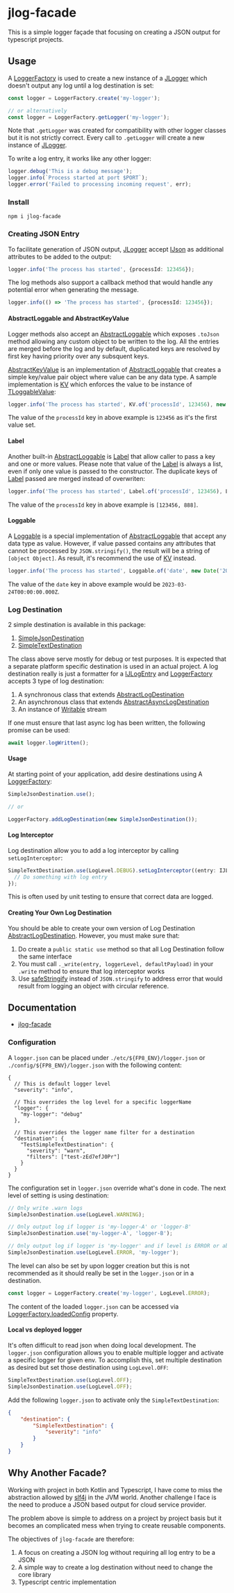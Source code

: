 # jlog-facade

This is a simple logger façade that focusing on creating a JSON output for typescript projects.

## Usage

A [LoggerFactory](https://fp8.github.io/jlog-facade/classes/LoggerFactory.html) is used to create a new instance of a [JLogger](https://fp8.github.io/jlog-facade/classes/JLogger.html) which doesn't output any log until a log destination is set:

```ts
const logger = LoggerFactory.create('my-logger');

// or alternatively
const logger = LoggerFactory.getLogger('my-logger');
```

Note that `.getLogger` was created for compatibility with other logger classes but it is not strictly correct.  Every call to `.getLogger` will create a new instance of [JLogger](https://fp8.github.io/jlog-facade/classes/JLogger.html).  

To write a log entry, it works like any other logger:

```ts
logger.debug('This is a debug message');
logger.info(`Process started at port $PORT`);
logger.error('Failed to processing incoming request', err);
```

### Install

```
npm i jlog-facade
```

### Creating JSON Entry

To facilitate generation of JSON output, [JLogger](https://fp8.github.io/jlog-facade/classes/JLogger.html) accept [IJson](https://fp8.github.io/jlog-facade/interfaces/IJson.html) as additional attributes to be added to the output:

```ts
logger.info('The process has started', {processId: 123456});
```

The log methods also support a callback method that would handle any potential error when generating the message.

```ts
logger.info(() => 'The process has started', {processId: 123456});
```

#### AbstractLoggable and AbstractKeyValue

Logger methods also accept an [AbstractLoggable](https://fp8.github.io/jlog-facade/classes/AbstractLoggable.html) which exposes `.toJson` method allowing any custom object to be written to the log.  All the entries are merged before the log and by default, duplicated keys are resolved by first key having priority over any subsquent keys.

[AbstractKeyValue](https://fp8.github.io/jlog-facade/classes/AbstractKeyValue.html) is an implementation of [AbstractLoggable](https://fp8.github.io/jlog-facade/classes/AbstractLoggable.html) that creates a simple key/value pair object where value can be any data type.  A sample implementation is [KV](https://fp8.github.io/jlog-facade/classes/KV.html) which enforces the value to be instance of [TLoggableValue](https://fp8.github.io/jlog-facade/types/TLoggableValue.html):

```ts
logger.info('The process has started', KV.of('processId', 123456), new KV.of('processId', 888));
```

The value of the `processId` key in above example is `123456` as it's the first value set.

#### Label

Another built-in [AbstractLoggable](https://fp8.github.io/jlog-facade/classes/AbstractLoggable.html) is [Label](https://fp8.github.io/jlog-facade/classes/Label.html) that allow caller to pass a key and one or more values.  Please note that value of the [Label](https://fp8.github.io/jlog-facade/classes/Label.html) is always a list, even if only one value is passed to the constructor.  The duplicate keys of [Label](https://fp8.github.io/jlog-facade/classes/Label.html) passed are merged instead of overwriten:

```ts
logger.info('The process has started', Label.of('processId', 123456), Label.of('processId', 888));
```

The value of the `processId` key in above example is `[123456, 888]`.

#### Loggable

A [Loggable](https://fp8.github.io/jlog-facade/classes/Loggable.html) is a special implementation of [AbstractLoggable](https://fp8.github.io/jlog-facade/classes/AbstractLoggable.html) that accept any data type as value.  However, if value passed contains any attributes that cannot be processed by `JSON.stringify()`, the result will be a string of `[object Object]`.  As result, it's recommend the use of [KV](https://fp8.github.io/jlog-facade/classes/KV.html) instead.

```ts
logger.info('The process has started', Loggable.of('date', new Date('2023-03-24')));
```

The value of the `date` key in above example would be `2023-03-24T00:00:00.000Z`.


### Log Destination

2 simple destination is available in this package:

1. [SimpleJsonDestination](https://fp8.github.io/jlog-facade/classes/SimpleJsonDestination.html)
1. [SimpleTextDestination](https://fp8.github.io/jlog-facade/classes/SimpleTextDestination.html)

The class above serve mostly for debug or test purposes.  It is expected that a separate platform specific destination is used in an actual project.  A log destination really is just a formatter for a [IJLogEntry](https://fp8.github.io/jlog-facade/interfaces/IJLogEntry.html) and [LoggerFactory](https://fp8.github.io/jlog-facade/classes/LoggerFactory.html) accepts 3 type of log destination:

1. A synchronous class that extends [AbstractLogDestination](https://fp8.github.io/jlog-facade/classes/AbstractLogDestination.html)
1. An asynchronous class that extends [AbstractAsyncLogDestination](https://fp8.github.io/jlog-facade/classes/AbstractAsyncLogDestination.html)
1. An instance of [Writable](https://nodejs.org/api/stream.html#class-streamwritable) stream

If one must ensure that last async log has been written, the following promise can be used: 

```ts
await logger.logWritten();
```

#### Usage

At starting point of your application, add desire destinations using A [LoggerFactory](https://fp8.github.io/jlog-facade/classes/LoggerFactory.html):

```ts
SimpleJsonDestination.use();

// or

LoggerFactory.addLogDestination(new SimpleJsonDestination());
```

#### Log Interceptor

Log destination allow you to add a log interceptor by calling `setLogInterceptor`:

```js
SimpleTextDestination.use(LogLevel.DEBUG).setLogInterceptor((entry: IJLogEntry, loggerLevel?: LogLevel, defaultPayload?: IJson) => {
  // Do something with log entry
});
```

This is often used by unit testing to ensure that correct data are logged.

#### Creating Your Own Log Destination

You should be able to create your own version of Log Destination [AbstractLogDestination](https://fp8.github.io/jlog-facade/classes/AbstractLogDestination.html).  However, you must make sure that:

1. Do create a `public static use` method so that all Log Destination follow the same interface
1. You must call `._write(entry, loggerLevel, defaultPayload)` in your `.write` method to ensure that log interceptor works
1. Use [safeStringify](https://fp8.github.io/jlog-facade/functions/safeStringify.html) instead of `JSON.stringify` to address
   error that would result from logging an object with circular reference.

## Documentation

* [jlog-facade](https://fp8.github.io/jlog-facade/)


### Configuration

A `logger.json` can be placed under `./etc/${FP8_ENV}/logger.json` or `./config/${FP8_ENV}/logger.json` with the following content:

```jsonc
{
  // This is default logger level
  "severity": "info",

  // This overrides the log level for a specific loggerName
  "logger": {
    "my-logger": "debug"
  },

  // This overrides the logger name filter for a destination
  "destination": {
    "TestSimpleTextDestination": {
      "severity": "warn",
      "filters": ["test-zEd7efJ0Pr"]
    }
  }
}
```

The configuration set in `logger.json` override what's done in code.  The next level of setting is using destination:

```typescript
// Only write .warn logs
SimpleJsonDestination.use(LogLevel.WARNING);

// Only output log if logger is 'my-logger-A' or 'logger-B'
SimpleJsonDestination.use('my-logger-A', 'logger-B');

// Only output log if logger is 'my-logger' and if level is ERROR or above
SimpleJsonDestination.use(LogLevel.ERROR, 'my-logger');
```

The level can also be set by upon logger creation but this is not recommended as it should really be set in the `logger.json` or in a destination.

```typescript
const logger = LoggerFactory.create('my-logger', LogLevel.ERROR);
```

The content of the loaded `logger.json` can be accessed via [LoggerFactory.loadedConfig](https://fp8.github.io/jlog-facade/classes/LoggerFactory.html#loadedConfig) property.

#### Local vs deployed logger

It's often difficult to read json when doing local development.  The `logger.json` configuration allows you to enable multiple logger and activate a specific
logger for given env.  To accomplish this, set multiple destination as desired but set those destination using `LogLevel.OFF`:

```typescript
SimpleTextDestination.use(LogLevel.OFF);
SimpleJsonDestination.use(LogLevel.OFF);
```

Add the following `logger.json` to activate only the `SimpleTextDestination`:

```json
{
    "destination": {
        "SimpleTextDestination": {
            "severity": "info"
        }
    }
}
```

## Why Another Facade?

Working with project in both Kotlin and Typescript, I have come to miss the abstraction allowed by [slf4j](https://www.slf4j.org/) in the JVM world.  Another challenge I face is the need to produce a JSON based output for cloud service provider.

The problem above is simple to address on a project by project basis but it becomes an complicated mess when trying to create reusable components.

The objectives of `jlog-facade` are therefore:

1. A focus on creating a JSON log without requiring all log entry to be a JSON
1. A simple way to create a log destination without need to change the core library
1. Typescript centric implementation
